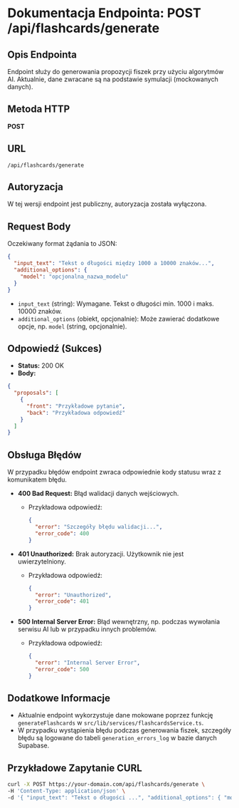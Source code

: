 # Dokumentacja Endpointa: POST /api/flashcards/generate

## Opis Endpointa

Endpoint służy do generowania propozycji fiszek przy użyciu algorytmów AI. Aktualnie, dane zwracane są na podstawie symulacji (mockowanych danych).

## Metoda HTTP

**POST**

## URL

`/api/flashcards/generate`

## Autoryzacja

W tej wersji endpoint jest publiczny, autoryzacja została wyłączona.

## Request Body

Oczekiwany format żądania to JSON:

```json
{
  "input_text": "Tekst o długości między 1000 a 10000 znaków...",
  "additional_options": {
    "model": "opcjonalna_nazwa_modelu"
  }
}
```

- `input_text` (string): Wymagane. Tekst o długości min. 1000 i maks. 10000 znaków.
- `additional_options` (obiekt, opcjonalnie): Może zawierać dodatkowe opcje, np. `model` (string, opcjonalnie).

## Odpowiedź (Sukces)

- **Status:** 200 OK
- **Body:**

```json
{
  "proposals": [
    {
      "front": "Przykładowe pytanie",
      "back": "Przykładowa odpowiedź"
    }
  ]
}
```

## Obsługa Błędów

W przypadku błędów endpoint zwraca odpowiednie kody statusu wraz z komunikatem błędu.

- **400 Bad Request:** Błąd walidacji danych wejściowych.

  - Przykładowa odpowiedź:

    ```json
    {
      "error": "Szczegóły błędu walidacji...",
      "error_code": 400
    }
    ```

- **401 Unauthorized:** Brak autoryzacji. Użytkownik nie jest uwierzytelniony.

  - Przykładowa odpowiedź:

    ```json
    {
      "error": "Unauthorized",
      "error_code": 401
    }
    ```

- **500 Internal Server Error:** Błąd wewnętrzny, np. podczas wywołania serwisu AI lub w przypadku innych problemów.

  - Przykładowa odpowiedź:

    ```json
    {
      "error": "Internal Server Error",
      "error_code": 500
    }
    ```

## Dodatkowe Informacje

- Aktualnie endpoint wykorzystuje dane mokowane poprzez funkcję `generateFlashcards` w `src/lib/services/flashcardsService.ts`.
- W przypadku wystąpienia błędu podczas generowania fiszek, szczegóły błędu są logowane do tabeli `generation_errors_log` w bazie danych Supabase.

## Przykładowe Zapytanie CURL

```bash
curl -X POST https://your-domain.com/api/flashcards/generate \
-H 'Content-Type: application/json' \
-d '{ "input_text": "Tekst o długości ...", "additional_options": { "model": "nazwa_modelu" } }'
```
